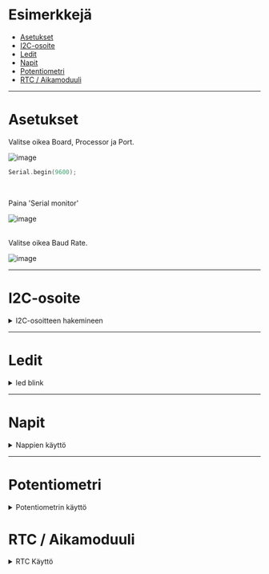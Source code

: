 # Esimerkkejä

- [Asetukset](#asetukset)
- [I2C-osoite](#i2c-osoite)
- [Ledit](#ledit)
- [Napit](#napit)
- [Potentiometri](#potentiometri)
- [RTC / Aikamoduuli](#rtc)

---

# Asetukset

Valitse oikea Board, Processor ja Port.

![image](https://user-images.githubusercontent.com/72470168/170723042-c36b605f-f10c-403b-b07c-10a9298c01da.png)

```cpp
Serial.begin(9600);
```

<br>

Paina 'Serial monitor'

![image](https://user-images.githubusercontent.com/72470168/170723976-49afb139-5628-4156-84a8-5f783a06f897.png)

<br>
Valitse oikea Baud Rate.

![image](https://user-images.githubusercontent.com/72470168/170724179-baecb2f5-d22d-409e-9580-63b43cc6628b.png)
<br>

---

# I2C-osoite

<a name="i2c-osoite"></a>

 <details>
 <summary>
 I2C-osoitteen hakemineen
 </summary>

```cpp
#include "Arduino.h" // vain jos käytät VSCode ja PlatformIO
#include <Wire.h> //include Wire.h library

void setup()
{
   Wire.begin();       // Wire communication begin
   Serial.begin(9600); // The baudrate of Serial monitor is set in 9600
   while (!Serial)
       ; // Waiting for Serial Monitor
   Serial.println("\nI2C Scanner");
}

void loop()
{
   byte error, address; // variable for error and I2C address
   int nDevices;

   Serial.println("Scanning...");

   nDevices = 0;
   for (address = 1; address < 127; address++)
   {
       // The i2c_scanner uses the return value of
       // the Write.endTransmisstion to see if
       // a device did acknowledge to the address.
       Wire.beginTransmission(address);
       error = Wire.endTransmission();

       if (error == 0)
       {
           Serial.print("I2C device found at address 0x");
           if (address < 16)
               Serial.print("0");
           Serial.print(address, HEX);
           Serial.println("  !");
           nDevices++;
       }
       else if (error == 4)
       {
           Serial.print("Unknown error at address 0x");
           if (address < 16)
               Serial.print("0");
           Serial.println(address, HEX);
       }
   }
   if (nDevices == 0)
       Serial.println("No I2C devices found\n");
   else
       Serial.println("done\n");

   delay(5000); // wait 5 seconds for the next I2C scan
}
```

 </details>

---

# Ledit

<a name="ledit"></a>

<details>
 <summary>
 led blink
 </summary>

```cpp
#include <Arduino.h>

// sisäänrakennettu ledi (mega2560)
int ledPin = 13;

void setup()
{

    pinMode(ledPin, OUTPUT);
    pinMode(A0, INPUT_PULLUP);
}

void loop()
{

    // perus ledin vilkkuminen

    // digitalWrite(ledPin, HIGH);
    // delay(1000);
    // digitalWrite(ledPin, LOW);
    // delay(1000);

    // tekee saman kui ylempi koodi
    digitalWrite(ledPin, !digitalRead(ledPin));
    delay(1000);
}
```

 </details>

---

# Napit

<a name="napit"></a>

<details>
 <summary>
 Nappien käyttö
 </summary>

```cpp
#include "Arduino.h" // vain jos käytät VSCode ja PlatformIO

// sisäänrakennettu ledi (mega2560)
int ledPin = 13;

int tempo = 1000;

// nappien pinnit
int buttonPins[4] = {47, 49, 51, 53};

// 4 kpl nappien pinnejä (alkaa nollasta)

// buttonPins[0] = 47;
// buttonPins[1] = 49;
// buttonPins[2] = 51;
// buttonPins[3] = 53;

// nappi "malli" joka sisältää napin tiedot
struct Button
{
    int number;
    int pin;
};

//#############################################################################
// esimerkki struct käytöstä
struct Car
{
    String manufacturer;
    String model;
    unsigned int year;
    unsigned int price;
};

Car cars[3] = {
    {"Ford", "Mustang", 1969, 200000},
    {"Audi", "A4", 2017, 300000},
    {"BMW", "X5", 2018, 400000}};

// Serial.println(cars[0].manufacturer);       Ford
// Serial.println(cars[2].year);              2018
//#############################################################################

// tehdään 4 nappia
Button buttons[4];

// väliaikainen aika-muuttuja
int tempTime = 0;

void setup()
{

    // ledin pinni
    pinMode(ledPin, OUTPUT);

    // käydään kaikki napit läpi ja aseteaan tiedot
    for (int i = 0; i < sizeof(buttons) / sizeof(buttons[0]); i++)
    {
        pinMode(buttonPins[i], INPUT_PULLUP);
        buttons[i].number = i;
        buttons[i].pin = buttonPins[i];
    }

    Serial.begin(9600);
}

void checkButton(Button button)
{

    int reading = digitalRead(button.pin);

    if (reading == LOW)
    {
        if (millis() - tempTime > 50)
        {
            tempTime = millis();
            Serial.println("Button " + String(button.number) + " pressed, pin " + String(button.pin));
            while (digitalRead(button.pin) == LOW)
            {
                // wait for release
            }
            tempTime = millis();
        }
    }
}

void loop()
{
    checkButton(buttons[0]);
    checkButton(buttons[1]);
    checkButton(buttons[2]);
    checkButton(buttons[3]);
}
```

 </details>

---

# Potentiometri

<a name="potentiometri"></a>

<details>
 <summary>
 Potentiometrin käyttö
 </summary>

```cpp
// potentiometri
```

 </details>
 
 # RTC / Aikamoduuli

<a name="rtc"></a>

<details>
 <summary>
 RTC Käyttö
 </summary>
 
 ![kuva](https://user-images.githubusercontent.com/72470168/234598230-dd369c96-6df8-4e89-b44e-6038ba93a4eb.png)
lataa SetTime arduinolle, sen jälkeen ReadTest niin näkee toimiiko moduuli.

examples löytyy lisää, kun etsii *RTC* sanaa

 </details>

